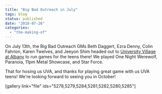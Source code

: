 ```yaml
---
title: "Big Bad Outreach in July"
tags: blog
status: published
date: "2018-07-26"
categories: 
  - "the-making-of"
---
```


On July 13th, the Big Bad Outreach GMs Beth Daggert, Ezra Denny, Colin Fahrion, Karen Twelves, and Jeeyon Shim headed out to [University Village at Albany](https://universityvillage.berkeley.edu/) to run games for the teens there! We played One Night Werewolf, Paranoia, 11pm Metal Showcase, and Star Force.

That for hosing us UVA, and thanks for playing great game with us UVA teens! We're looking forward to seeing you in October!

\[gallery link="file" ids="5278,5279,5284,5281,5282,5280,5285"\]
